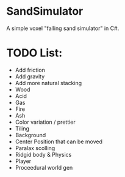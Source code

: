 # SandSimulator
A simple voxel "falling sand simulator" in C#.


# TODO List:
* Add friction
* Add gravity
* Add more natural stacking
* Wood
* Acid
* Gas
* Fire
* Ash
* Color variation / prettier
* Tiling
* Background
* Center Position that can be moved
* Paralax scolling
* Ridgid body & Physics
* Player
* Proceedural world gen
